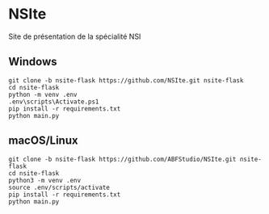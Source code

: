 # NSIte
Site de présentation de la spécialité NSI

## Windows
```
git clone -b nsite-flask https://github.com/NSIte.git nsite-flask
cd nsite-flask
python -m venv .env
.env\scripts\Activate.ps1
pip install -r requirements.txt
python main.py
```

## macOS/Linux
```
git clone -b nsite-flask https://github.com/ABFStudio/NSIte.git nsite-flask
cd nsite-flask
python3 -m venv .env
source .env/scripts/activate
pip install -r requirements.txt
python main.py
```